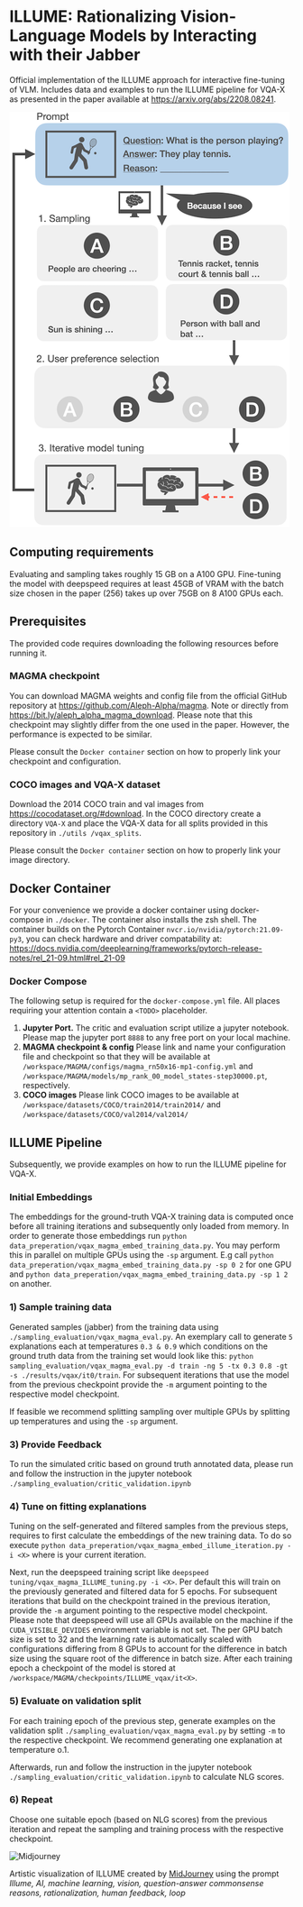 # ILLUME: Rationalizing Vision-Language Models by Interacting with their Jabber

Official implementation of the ILLUME approach for interactive fine-tuning of VLM. Includes data and examples to 
run the ILLUME pipeline for VQA-X as presented in the paper available at https://arxiv.org/abs/2208.08241.


![My Image](images/figure_readme.png)
## Computing requirements

Evaluating and sampling takes roughly 15 GB on a A100 GPU. 
Fine-tuning the model with deepspeed requires at least 45GB of VRAM with the batch size chosen in the 
paper (256) takes up over 75GB on 8 A100 GPUs each. 

## Prerequisites

The provided code requires downloading the following resources before running it.

### MAGMA checkpoint 
You can download MAGMA weights and config file from the official GitHub repository at https://github.com/Aleph-Alpha/magma.
Note or directly from https://bit.ly/aleph_alpha_magma_download. Please note that this checkpoint may
slightly differ from the one used in the paper. However, the performance is expected to be similar. 

Please consult the ```Docker container``` section on how to properly link your checkpoint and configuration.

### COCO images and VQA-X dataset
Download the 2014 COCO train and val images from https://cocodataset.org/#download. 
In the COCO directory create a directory ````VQA-X```` and place the VQA-X data for all splits provided in this repository 
in ```./utils /vqax_splits```.

Please consult the ```Docker container``` section on how to properly link your image directory.

## Docker Container 
For your convenience we provide a docker container using docker-compose in ```./docker```. The container also installs the zsh shell.
The container builds on the Pytorch Container ```nvcr.io/nvidia/pytorch:21.09-py3```, you can check hardware and driver compatability at: https://docs.nvidia.com/deeplearning/frameworks/pytorch-release-notes/rel_21-09.html#rel_21-09

### Docker Compose
The following setup is required for the ````docker-compose.yml```` file. All places requiring your attention contain a ```<TODO>``` placeholder.

 1. <b>Jupyter Port.</b> The critic and evaluation script utilize a jupyter notebook. Please map the jupyter port ````8888```` to any free port on your local machine.
 2. <b>MAGMA checkpoint & config</b> Please link and name your configuration file and checkpoint so that they will be available at ```/workspace/MAGMA/configs/magma_rn50x16-mp1-config.yml``` and ```/workspace/MAGMA/models/mp_rank_00_model_states-step30000.pt```, respectively.
 3. <b>COCO images</b> Please link COCO images to be available at ```/workspace/datasets/COCO/train2014/train2014/``` and ```/workspace/datasets/COCO/val2014/val2014/``` 

## ILLUME Pipeline 
Subsequently, we provide examples on how to run the ILLUME pipeline for VQA-X. 

### Initial Embeddings
The embeddings for the ground-truth VQA-X training data is computed once before all training iterations
and subsequently only loaded from memory. In order to generate those embeddings run ```python data_preperation/vqax_magma_embed_training_data.py```.
You may perform this in parallel on multiple GPUs using the ```-sp``` argument. E.g call ```python data_preperation/vqax_magma_embed_training_data.py -sp 0 2``` for one GPU and ```python data_preperation/vqax_magma_embed_training_data.py -sp 1 2``` on another. 

### 1) Sample training data 
Generated samples (jabber) from the training data using ```./sampling_evaluation/vqax_magma_eval.py```.
An exemplary call to generate ```5``` explanations each at temperatures ```0.3 & 0.9``` which conditions on the ground truth data from the training set would look like this:
```python sampling_evaluation/vqax_magma_eval.py -d train -ng 5 -tx 0.3 0.8 -gt -s ./results/vqax/it0/train```.
For subsequent iterations that use the model from the previous checkpoint provide the ```-m``` argument pointing to the respective model checkpoint.

If feasible we recommend splitting sampling over multiple GPUs by splitting up temperatures and using the ````-sp```` argument.

### 3) Provide Feedback
To run the simulated critic based on ground truth annotated data, please run and follow the instruction in the jupyter notebook  
````./sampling_evaluation/critic_validation.ipynb````

### 4) Tune on fitting explanations
Tuning on the self-generated and filtered samples from the previous steps, requires to first calculate the embeddings 
of the new training data. To do so execute ```python data_preperation/vqax_magma_embed_illume_iteration.py -i <X>``` where
<X> is your current iteration. 

Next, run the deepspeed training script like ```deepspeed tuning/vqax_magma_ILLUME_tuning.py -i <X>```. Per default this will train on 
the previously generated and filtered data for 5 epochs. For subsequent iterations that build on the checkpoint trained in the previous iteration, provide the ```-m``` argument pointing to the respective model checkpoint.  
Please note that deepspeed will use all GPUs available on the machine if the ````CUDA_VISIBLE_DEVIDES```` environment variable is not set. 
The per GPU batch size is set to 32 and the learning rate is automatically scaled with configurations differing from 8 GPUs to account for the difference in batch size using the square root of the difference in batch size.
After each training epoch a checkpoint of the model is stored at ```/workspace/MAGMA/checkpoints/ILLUME_vqax/it<X>```.

### 5) Evaluate on validation split
For each training epoch of the previous step, generate examples on the validation split ```./sampling_evaluation/vqax_magma_eval.py```
by setting ```-m``` to the respective checkpoint. We recommend generating one explanation at temperature o.1.

Afterwards, run and follow the instruction in  the jupyter notebook  
````./sampling_evaluation/critic_validation.ipynb```` to calculate NLG scores. 


### 6) Repeat
Choose one suitable epoch (based on NLG scores) from the previous iteration and repeat the sampling and training process with the respective checkpoint.


![Midjourney](images/Patricks_Illume_AI_machine_learning_vision_question-answer_comm_400.png)

Artistic visualization of ILLUME created by [MidJourney](https://midjourney.gitbook.io/docs/) using the prompt <i>Illume, AI, machine learning, vision, question-answer commonsense reasons, rationalization, human feedback, loop</i>